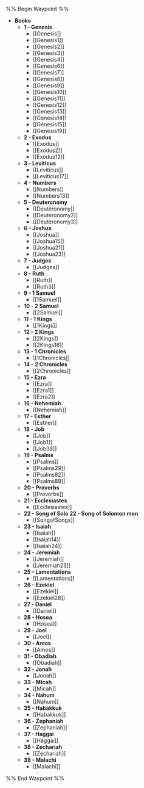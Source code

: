 %% Begin Waypoint %%
- **Books**
	- **1 - Genesis**
		- [[Genesis]]
		- [[Genesis1]]
		- [[Genesis2]]
		- [[Genesis3]]
		- [[Genesis4]]
		- [[Genesis6]]
		- [[Genesis7]]
		- [[Genesis8]]
		- [[Genesis9]]
		- [[Genesis10]]
		- [[Genesis11]]
		- [[Genesis12]]
		- [[Genesis13]]
		- [[Genesis14]]
		- [[Genesis15]]
		- [[Genesis19]]
	- **2 - Exodus**
		- [[Exodus]]
		- [[Exodus2]]
		- [[Exodus12]]
	- **3 - Leviticus**
		- [[Leviticus]]
		- [[Leviticus17]]
	- **4 - Numbers**
		- [[Numbers]]
		- [[Numbers13]]
	- **5 - Deuteronomy**
		- [[Deuteronomy]]
		- [[Deuteronomy2]]
		- [[Deuteronomy3]]
	- **6 - Joshua**
		- [[Joshua]]
		- [[Joshua15]]
		- [[Joshua21]]
		- [[Joshua23]]
	- **7 - Judges**
		- [[Judges]]
	- **8 - Ruth**
		- [[Ruth]]
		- [[Ruth3]]
	- **9 - 1 Samuel**
		- [[1Samuel]]
	- **10 - 2 Samuel**
		- [[2Samuel]]
	- **11 - 1 Kings**
		- [[1Kings]]
	- **12 - 2 Kings**
		- [[2Kings]]
		- [[2Kings16]]
	- **13 - 1 Chronicles**
		- [[1Chronicles]]
	- **14 - 2 Chronicles**
		- [[2Chronicles]]
	- **15 - Ezra**
		- [[Ezra]]
		- [[Ezra1]]
		- [[Ezra2]]
	- **16 - Nehemiah**
		- [[Nehemiah]]
	- **17 - Esther**
		- [[Esther]]
	- **18 - Job**
		- [[Job]]
		- [[Job1]]
		- [[Job38]]
	- **19 - Psalms**
		- [[Psalms]]
		- [[Psalms29]]
		- [[Psalms82]]
		- [[Psalms89]]
	- **20 - Proverbs**
		- [[Proverbs]]
	- **21 - Ecclesiastes**
		- [[Ecclesiastes]]
	- **22 - Song of Solo 22 - Song of Solomon mon**
		- [[SongofSongs]]
	- **23 - Isaiah**
		- [[Isaiah]]
		- [[Isaiah14]]
		- [[Isaiah24]]
	- **24 - Jeremiah**
		- [[Jeremiah]]
		- [[Jeremiah23]]
	- **25 - Lamentations**
		- [[Lamentations]]
	- **26 - Ezekiel**
		- [[Ezekiel]]
		- [[Ezekiel28]]
	- **27 - Daniel**
		- [[Daniel]]
	- **28 - Hosea**
		- [[Hosea]]
	- **29 - Joel**
		- [[Joel]]
	- **30 - Amos**
		- [[Amos]]
	- **31 - Obadiah**
		- [[Obadiah]]
	- **32 - Jonah**
		- [[Jonah]]
	- **33 - Micah**
		- [[Micah]]
	- **34 - Nahum**
		- [[Nahum]]
	- **35 - Habakkuk**
		- [[Habakkuk]]
	- **36 - Zephaniah**
		- [[Zephaniah]]
	- **37 - Haggai**
		- [[Haggai]]
	- **38 - Zechariah**
		- [[Zechariah]]
	- **39 - Malachi**
		- [[Malachi]]

%% End Waypoint %%